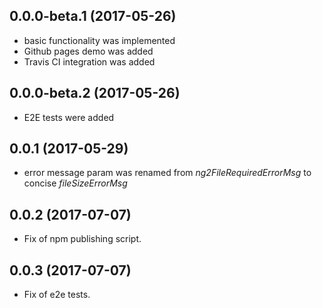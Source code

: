 <a name="0.0.0-beta.1"></a>
## 0.0.0-beta.1 (2017-05-26)
* basic functionality was implemented
* Github pages demo was added
* Travis CI integration was added

<a name="0.0.0-beta.2"></a>
## 0.0.0-beta.2 (2017-05-26)
* E2E tests were added

<a name="0.0.1"></a>
## 0.0.1 (2017-05-29)
* error message param was renamed from *ng2FileRequiredErrorMsg* to concise *fileSizeErrorMsg*

<a name="0.0.2"></a>
## 0.0.2 (2017-07-07)
* Fix of npm publishing script.

<a name="0.0.3"></a>
## 0.0.3 (2017-07-07)
* Fix of e2e tests.